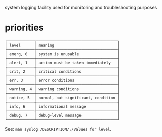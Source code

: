 system logging facility used for monitoring and troubleshooting purposes

# priorities

    ┌────────────┬────────────────────────────────────┐
    │ level      │ meaning                            │
    ├────────────┼────────────────────────────────────┤
    │ emerg, 0   │ system is unusable                 │
    ├────────────┼────────────────────────────────────┤
    │ alert, 1   │ action must be taken immediately   │
    ├────────────┼────────────────────────────────────┤
    │ crit, 2    │ critical conditions                │
    ├────────────┼────────────────────────────────────┤
    │ err, 3     │ error conditions                   │
    ├────────────┼────────────────────────────────────┤
    │ warning, 4 │ warning conditions                 │
    ├────────────┼────────────────────────────────────┤
    │ notice, 5  │ normal, but significant, condition │
    ├────────────┼────────────────────────────────────┤
    │ info, 6    │ informational message              │
    ├────────────┼────────────────────────────────────┤
    │ debug, 7   │ debug-level message                │
    └────────────┴────────────────────────────────────┘

See: `man syslog /DESCRIPTION/;/Values for level`.
